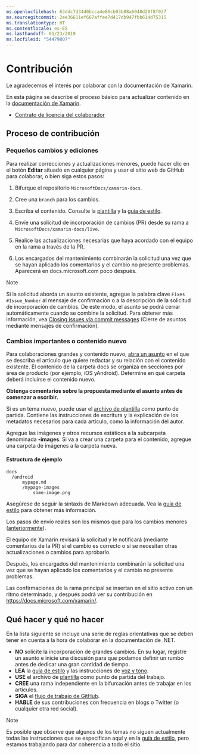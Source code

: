 ```yaml
---
ms.openlocfilehash: 63ddc7d34d0bcca4e86cb03b08a6040d20f8f037
ms.sourcegitcommit: 2ee36611ef667affee7d417db947fbb614d75315
ms.translationtype: HT
ms.contentlocale: es-ES
ms.lasthandoff: 01/23/2019
ms.locfileid: "54479807"
---
```

# <a name="contributing"></a>Contribución

Le agradecemos el interés por colaborar con la documentación de Xamarin.

En esta página se describe el proceso básico para actualizar contenido en la [documentación de Xamarin](https://docs.microsoft.com/xamarin).

* [Contrato de licencia del colaborador](LICENSE)

## <a name="process-for-contributing"></a>Proceso de contribución

### <a name="small-changes--edits"></a>Pequeños cambios y ediciones

Para realizar correcciones y actualizaciones menores, puede hacer clic en el botón **Editar** situado en cualquier página y usar el sitio web de GitHub para colaborar, o bien siga estos pasos:

1. Bifurque el repositorio `MicrosoftDocs/xamarin-docs`.

2. Cree una `branch` para los cambios.

3. Escriba el contenido. Consulte la [plantilla](../contributing-guidelines/template.md) y la [guía de estilo](../contributing-guidelines/voice-tone.md).

4. Envíe una solicitud de incorporación de cambios (PR) desde su rama a `MicrosoftDocs/xamarin-docs/live`.

5. Realice las actualizaciones necesarias que haya acordado con el equipo en la rama a través de la PR.

6. Los encargados del mantenimiento combinarán la solicitud una vez que se hayan aplicado los comentarios y el cambio no presente problemas. Aparecerá en docs.microsoft.com poco después.


> [!NOTE]
> Si la solicitud aborda un asunto existente, agregue la palabra clave `Fixes #Issue_Number` al mensaje de confirmación o a la descripción de la solicitud de incorporación de cambios. De este modo, el asunto se podrá cerrar automáticamente cuando se combine la solicitud. Para obtener más información, vea [Closing issues via commit messages](https://help.github.com/articles/closing-issues-via-commit-messages/) (Cierre de asuntos mediante mensajes de confirmación).


### <a name="big-changes-or-new-content"></a>Cambios importantes o contenido nuevo

Para colaboraciones grandes y contenido nuevo, [abra un asunto](https://github.com/MicrosoftDocs/xamarin-docs/issues) en el que se describa el artículo que quiere redactar y su relación con el contenido existente. El contenido de la carpeta docs se organiza en secciones por área de producto (por ejemplo, iOS yAndroid). Determine en qué carpeta deberá incluirse el contenido nuevo. 

**Obtenga comentarios sobre la propuesta mediante el asunto antes de comenzar a escribir.**

Si es un tema nuevo, puede usar el [archivo de plantilla](../contributing-guidelines/template.md) como punto de partida. Contiene las instrucciones de escritura y la explicación de los metadatos necesarios para cada artículo, como la información del autor.

Agregue las imágenes y otros recursos estáticos a la subcarpeta denominada **<mypage>-images**. Si va a crear una carpeta para el contenido, agregue una carpeta de imágenes a la carpeta nueva.

#### <a name="example-structure"></a>Estructura de ejemplo

    docs
      /android
          mypage.md
          /mypage-images
              some-image.png

Asegúrese de seguir la sintaxis de Markdown adecuada. Vea la [guía de estilo](../contributing-guidelines/template.md) para obtener más información.

Los pasos de envío reales son los mismos que para los cambios menores ([anteriormente](#process-for-contributing)).

El equipo de Xamarin revisará la solicitud y le notificará (mediante comentarios de la PR) si el cambio es correcto o si se necesitan otras actualizaciones o cambios para aprobarlo.

Después, los encargados del mantenimiento combinarán la solicitud una vez que se hayan aplicado los comentarios y el cambio no presente problemas.

Las confirmaciones de la rama principal se insertan en el sitio activo con un ritmo determinado, y después podrá ver su contribución en https://docs.microsoft.com/xamarin/.

## <a name="dos-and-donts"></a>Qué hacer y qué no hacer

En la lista siguiente se incluye una serie de reglas orientativas que se deben tener en cuenta a la hora de colaborar en la documentación de .NET.

- **NO** solicite la incorporación de grandes cambios. En su lugar, registre un asunto e inicie una discusión para que podamos definir un rumbo antes de dedicar una gran cantidad de tiempo.
- **LEA** la [guía de estilo](../contributing-guidelines/template.md) y las instrucciones de [voz y tono](../contributing-guidelines/voice-tone.md).
- **USE** el archivo de [plantilla](../contributing-guidelines/template.md) como punto de partida del trabajo.
- **CREE** una rama independiente en la bifurcación antes de trabajar en los artículos.
- **SIGA** el [flujo de trabajo de GitHub](https://guides.github.com/introduction/flow/).
- **HABLE** de sus contribuciones con frecuencia en blogs o Twitter (o cualquier otra red social).

> [!NOTE]
> Es posible que observe que algunos de los temas no siguen actualmente todas las instrucciones que se especifican aquí y en la [guía de estilo](./contributing-guidelines/template.md), pero estamos trabajando para dar coherencia a todo el sitio. 


